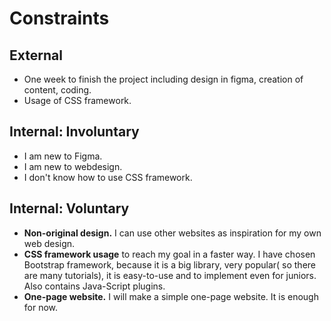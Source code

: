 # Constraints

## External

- One week to finish the project including design in figma, creation of content, coding.
- Usage of CSS framework.

## Internal: Involuntary

- I am new to Figma.
- I am new to webdesign.
- I don't know how to use CSS framework.

## Internal: Voluntary

- **Non-original design.** I can use other websites as inspiration for my own web design.
- **CSS framework usage** to reach my goal in a faster way. I have chosen Bootstrap framework, because
  it is a big library, very popular( so there are many tutorials), it is easy-to-use and to implement even for juniors. Also contains Java-Script plugins.
- **One-page website.** I will make a simple one-page website. It is enough for now.

